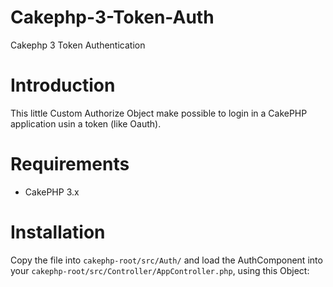 # Cakephp-3-Token-Auth
Cakephp 3 Token Authentication

# Introduction

This little Custom Authorize Object make possible to login in a CakePHP application usin a token (like Oauth).

# Requirements

* CakePHP 3.x

# Installation

Copy the file into `cakephp-root/src/Auth/` and load the AuthComponent into your `cakephp-root/src/Controller/AppController.php`, using this Object:


